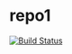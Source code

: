 # repo1

[![Build Status](https://travis-ci.org/jyotiaralikatti/repo1.svg?branch=master)](https://travis-ci.org/jyotiaralikatti/repo1)
